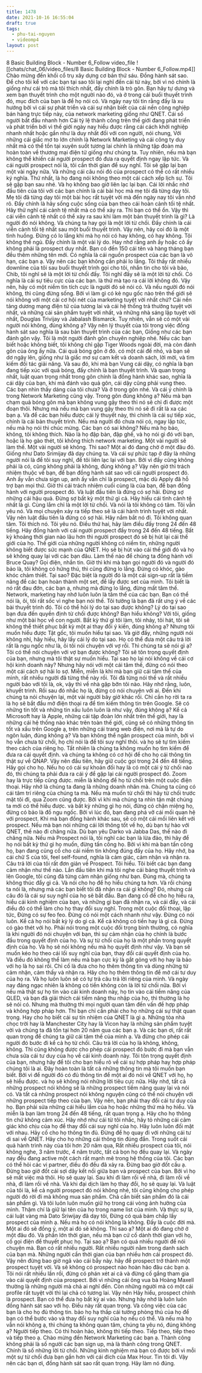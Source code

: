 ```yaml
---
title: 1478
date: 2021-10-16 16:55:04
draft: true
tags:
  - phu-tai-nguyen
  - videomp4
layout: post
---
```


8 Basic Building Block - Number 6_Follow
video_file
![[chats/chat_06/video_files/8 Basic Building Block - Number 6_Follow.mp4]]
Chào mừng đến khối cổ trụ xây dựng cơ bản thứ sáu. Đồng hành sát sao. Để cho tôi kể với các bạn tại sao tôi lại nghĩ đến cái từ này, bởi vì nó chính là giống như cái trò mà tôi thích nhất, đấy chính là trò gôn. Bạn hãy tự dưng và xem bạn thuyết trình cho một người nào đó, và ở trong cái buổi thuyết trình đó, mục đích của bạn là để họ nói có. Và ngày nay tôi tin rằng đấy là xu hướng bởi vì cái sự phát triển và cái sự nhận biết của cái nền công nghiệp bán hàng trực tiếp này, của network marketing giống như QNET. Cái số người bắt đầu nhanh hơn Cái tỷ lệ thành công trên thế giới đang phát triển và phát triển bởi vì thế giới ngày nay hiểu được rằng cái cách khởi nghiệp nhanh nhất hoặc gần như là duy nhất đối với con người, nói chung, Với những cái giấc mơ to lớn chính là Network Marketing và cái công ty duy nhất mà có thể tồn tại xuyên suốt tương lai chính là những tập đoàn mà hoàn toàn về thương mại điện tử giống như chúng ta. Tuy nhiên, nếu mà bạn không thể khiến cái người prospect đó đưa ra quyết định ngay lập tức. Và cái người prospect nói là, tôi cần thời gian để suy nghĩ. Tôi sẽ gặp lại bạn một vài ngày nữa. Và những cái câu nói đó của prospect có thể có rất nhiều ký nghĩa. Thứ nhất, là họ đang nói không theo một cái cách xếp lịch sự. Tôi sẽ gặp bạn sau nhé. Và họ không bao giờ liên lạc lại bạn. Cái lời nhắc nhở đầu tiên của tôi với các bạn chính là cái bài học mà mẹ tôi đã từng dạy tôi. Mẹ tôi đã từng dạy tôi một bài học rất tuyệt vời mà đến ngày nay tôi vẫn nhớ rõ. Đấy chính là hãy sống cuộc sống của bạn theo cái hoàn cảnh tối tệ nhất. Hãy thử nghĩ cái cảnh tệ nhất mà có thể xảy ra. Thì bạn có thể ổn. Vậy thì cái viễn cảnh tệ nhất có thể xảy ra sau khi làm một bản thuyết trình là gì? Là người đó nói không. Và chúng ta hay gọi là một lời từ chối. Đấy chính là cái viễn cảnh tồi tệ nhất sau một buổi thuyết trình. Vậy nên, hãy coi đó là một tình huống. Đừng có lo lắng khi mà họ nói có hay không, có hay không. Tôi không thể ngủ. Đấy chính là một vài lý do. Hay nhớ rằng anh ấy hoặc cô ấy không phải là prospect duy nhất. Bạn có đến 150 cái tên và hàng tháng bạn đều thêm những tên mới. Có nghĩa là cái nguồn prospect của các bạn là vô hạn, các bạn ạ. Vậy nên các bạn không cần phải lo lắng. Tôi thấy rất nhiều downline của tôi sau buổi thuyết trình gọi cho tôi, nhắn tin cho tôi và bảo, Chib, tôi nghĩ sẽ là một lời từ chối đấy. Tôi nghĩ đấy sẽ là một lời từ chối. Có nghĩa là cái sự tiêu cực của các bạn. là thứ mà tạo ra cái lời không đó. Vậy nên, hãy có một niềm tin tích cực là người đó sẽ nói có. Và nếu người đó nói không, thì cũng đừng sống. Bởi vì làm gì có kẻ ngu gốc nào trên thế giới sẽ nói không với một cái cơ hội nét của marketing tuyệt vời nhất chứ? Cái nền tảng dương mạng điện tử của tương lai và cái hệ thống trả thưởng tuyệt vời nhất, và những cái sản phẩm tuyệt vời nhất, và những nhà sáng lập tuyệt vời nhất, Douglas Trivijay và Jabalash Bismarck. Tuy nhiên, vẫn sẽ có một vài người nói không, đúng không ạ? Vậy nên lý thuyết của tôi trong việc đồng hành sát sao nghĩa là sau bản thuyết trình của các bạn, Giống như các bạn đánh gôn vậy. Tôi là một người đánh gôn chuyên nghiệp nhé. Nếu các bạn biết hoặc không biết, tôi không chỉ gặp Tiger Woods ngoài đời, mà còn đánh gôn của ông ấy nữa. Cái quả bóng gôn ở đó. có một cái đế nhỏ, và bạn sẽ dơ ngậy lên, giống như là giấc mơ sự cam kết và doanh sách, lời mời, và tìm kiếm đối tác giải năng. Và sau đó, khi mà bạn Vung cái dậy, có nghĩa là bạn đang tiếp xúc với quả bóng, đấy chính là bạn thuyết trình. Và quan trọng nhất, luật quan trọng nhất trong gôn chính là đồng hành khác sao, nghĩa là cái dậy của bạn, khi mà đánh vào quả gôn, cái dậy cũng phải vung theo. Các bạn nhìn thấy dáng của tôi chưa? Và ở trong gôn nhé. Và cái ý chính là trong Network Marketing cũng vậy. Trong gôn đúng không ạ? Nếu mà bạn chạm quả bóng gôn mà bạn không vung gậy theo thì nó sẽ chỉ đi được một đoạn thôi. Nhưng mà nếu mà bạn vung gậy theo thì nó sẽ đi rất là xa các bạn ạ. Và để các bạn hiểu được cái lý thuyết này, thì chính là cái sự tiếp xúc, chính là cái bản thuyết trình. Nếu mà người đó chưa nói có, ngay lập tức, nếu mà họ nói thì chúc mừng. Các bạn có sai không? Nếu mà họ bảo, không, tôi không thích. Nào là họ đập bàn, đập ghế, và họ nói gì đó với bạn, hoặc là họ gào thét, tôi không thích network marketing. Một vài người sẽ làm thế. Một vài người sẽ không. Thì sao? Một ai đó đang chờ ở một đâu đó. Giống như Dato Srimijay đã dạy chúng ta. Và cái sự phức tạp ở đây là những người nói là để tôi suy nghĩ, để tôi liên lạc lại với bạn. Bởi vì đấy cũng không phải là có, cũng không phải là không, đúng không ạ? Vậy nên giờ thì trách nhiệm thuộc về bạn, để bạn đồng hành sát sao với cái người prospect đó. Anh ấy vẫn chưa sign up, anh ấy vẫn chỉ là prospect, mặc dù Apply đã hỗ trợ bạn mọi thứ. Giờ thì cái trách nhiệm cuối cùng là của bạn, để bạn đồng hành với người prospect đó. Và luật đầu tiên là đừng có sợ hãi. Đừng sợ những cái hậu quả. Đừng sợ bất kỳ một thứ gì cả. Hãy hiểu cái tình cảnh tệ nhất là gì. Cùng lắm chỉ là một lời từ chối. Và nói là tôi không có tâm. Tôi vẫn yêu nó. Và mọi chuyện xảy ra tiếp theo sẽ là cái hành trình tuyệt vời nhất. Vậy nên luật đầu tiên là đừng có sợ hãi. Hãy nắm bắt nó đi. Tôi không quan tâm. Tôi thích nó. Tôi yêu nó. Điều thứ hai, hãy làm điều đấy trong 24 đến 48 tiếng. Hãy đồng hành với cái người prospect đấy trong 24 đến 48 tiếng. Bất kỳ khoảng thời gian nào lâu hơn thì người prospect đó sẽ bị hút lại cái thế giới của họ. Thế giới của những người không có niềm tin, những người không biết được sức mạnh của QNET. Họ sẽ bị hút vào cái thế giới đó và họ sẽ không quay lại với các bạn đâu. Làm thế nào để chúng ta đồng hành với Bruce Quay? Gọi điện, nhắn tin. Giờ thì khi mà bạn gọi người đó và người đó bảo là, tôi không có hứng thú, thì cũng đừng lo lắng. Đừng có khóc, gào khóc chảm thiết. Tại sao? Đặc biệt là người đó là một cái sign-up rất là tiềm năng để các bạn hoàn thành một set, để lấy được set của mình. Tôi biết là nó rất đau đớn, các bạn ạ, nhưng mà đừng lo lắng, đừng mất tâm thế. Network, marketing hay nhớ luôn luôn là tâm thế của các bạn. Bạn có thể nói là, ôi, tôi rất sốc vì nghe bạn nói thế. Tôi tưởng là bạn đã rất ưng ý về các bài thuyết trình đó. Tôi có thể hỏi lý do tại sao được không? Lý do tại sao bạn đưa đến quyền định từ chối được không? Bạn hiểu không? Với tôi, giống như một bài học về con người. Bất kỳ thứ gì tôi làm, tôi nhảy, tôi hát, tôi sẽ không thể thiết phục bất kỳ một ai thay đổi ý kiến, đúng không ạ? Nhưng tôi muốn hiểu được Tật gốc, tôi muốn hiểu tại sao. Và giờ đấy, những người nói không nhỉ, hãy hiểu, hãy lấy cái lý do tại sao. Họ có thể đưa một câu trả lời rất là ngu ngốc như là, ôi tôi nói chuyện với vợ rồi. Thì chúng ta sẽ nói gì ạ? Tôi có thể nói chuyện với vợ bạn được không? Tôi sẽ tôn trọng quyết định của bạn, nhưng mà tôi thật sự muốn hiểu. Tại sao họ lại nói không về cái cơ hội kinh doanh này? Nhưng hãy nói với một cái tâm thế, đừng có nói theo một cái cách sợ hãi lo sợ. Miễn, miễn là khi mà bạn giữ cái tâm thế của mình, rất nhiều người đã từng thế này rồi. Tôi đã từng nói thế và rất nhiều người bảo với tôi là, ok, vậy thì về nhà gặp bỡn tôi nào. Hãy nhớ rằng, luôn, khuyết trình. Rồi sau đó nhắc họ là, đừng có nói chuyện với ai. Đến khi chúng ta nói chuyện lại, một vài người bây giờ khác rồi. Chỉ cần họ rời ta ra là họ sẽ bắt đầu mở điện thoại ra để tìm kiếm thông tin trên Google. Sẽ có những tin tốt và những tin xấu luôn luôn là như vậy, đúng không ạ? Kể cả Microsoft hay là Apple, những cái tập đoàn lớn nhất trên thế giới, hay là những cái hệ thống nào khác trên toàn thế giới, cũng sẽ có những thông tin tốt và xấu trên Google ạ, trên những cái trang web điện, nơi mà là tự do ngôn luận, đúng không ạ? Và bạn không thể ngăn prospect của mình, bởi vì họ vẫn chưa từ chối, họ chỉ nói là để tôi suy nghĩ thôi. và họ sẽ tự tìm kiếm theo cách của riêng họ. Tất nhiên là chúng ta không muốn họ tìm kiếm để đưa ra cái quyết định. và chúng ta không có cơ hội để cho họ cái thông tin thật sự về QNAP. Vậy nên đầu tiên, hãy giữ cuộc gọi trong 24 đến 48 tiếng. Hãy gọi cho họ. Nếu họ có cái sự khoản đối hay là có một cái ý từ chối nào đó, thì chúng ta phải đưa ra cái ý để gặp lại cái người prospect đó. Zoom hay là trực tiếp cũng được. miễn là không để họ từ chối trên một cuộc điện thoại. Hãy nhớ là chúng ta đang là những doanh nhân mà. Chúng ta cũng có cái tâm trí riêng của chúng ta mà. Nếu mà muốn từ chối thì hãy từ chối trước mặt tôi đi, qua Zoom cũng được. Bởi vì khi mà chúng ta nhìn tận mặt chúng ta mới có thể hiểu được. và bất kỳ những gì họ nói, đừng có chặn miệng họ, đừng có bảo là đồ ngu ngốc. Bởi vì lúc đó, bạn đang phá vỡ cái mối quan hệ với prospect. Khi mà bạn đồng hành khác sau, sẽ có một cái mối liên kết với prospect. Nếu mà bạn nói những cái lời thông tốt về họ, dù bạn tự hào với QNET, thế nào đi chăng nữa. Dù bạn yêu Darko và Jabba Das, thế nào đi chăng nữa. Nếu mà Prospect nói là, tôi nghĩ các bạn là lừa đảo, thì hãy để họ nói bất kỳ thứ gì họ muốn, đừng tấn công họ. Bởi vì khi mà bạn tấn công họ, bạn đang củng cố cho cái niềm tin không đúng đấy của họ. Hãy nhớ, ba cái chữ S của tôi, feel self-found, nghĩa là cảm giác, cảm nhận và nhận ra. Câu trả lời của tôi rất đơn giản về Prospect. Tôi hiểu. Tôi biết các bạn đang cảm nhận như thế nào. Lần đầu tiên khi mà tôi nghe cái bảng thuyết trình và lên Google, tôi cũng đã từng cảm nhận giống như bạn. Đúng mà, chúng ta không thúc đẩy gì cả. Và nói cho họ để họ hiểu chúng ta hơn. Và rồi chúng ta nói là, nhưng mà các bạn biết tôi đã nhận ra cái gì không? Đó, nhưng cái câu đó là cái sự suy nghĩ của họ sẽ bắt đầu. Bạn đang cố để cho họ hiểu ra, hiểu cái kinh nghiệm của bạn, và những gì bạn đã nhận ra, và cái đấy, và cái điều đó có thể làm cho họ thay đổi suy nghĩ. Trong một cuộc đối thoại, lập tức, Đừng có sự feo feo. Đừng có nói một cách nhanh như vậy. Đừng có nói luôn. Kể cả họ nói bất kỳ lý do gì cả. Kể cả không có tiền hay là gì cả. Đừng có gào thét với họ. Phải nói trong một cuộc đối trọng bình thường, có nghĩa là khi người đó nói chuyện với bạn, thì sự cảm nhận của họ chính là bước đầu trong quyết định của họ. Và sự từ chối của họ là một phần trong quyết định của họ. Và họ sẽ nói không nếu mà họ quyết định như vậy. Và bạn sẽ muốn kéo họ theo cái lối suy nghĩ của bạn, thay đổi cái quyết định của họ. Và điều đó không thể làm nếu mà bạn cực kỳ là gắt gỏng với họ hay là bảo với họ là họ sai rồi. Chỉ cố là đưa cho họ thêm thông tin và dùng những từ cảm nhận, cảm thấy và nhận ra. Hãy cho họ thêm thông tin để mở cái tư duy của họ ra. Và họ luôn luôn sẽ có tự trả câu trả lời riêng của mình. Và ngày nay đáng ngạc nhiên là không có tiền không còn là lời từ chối nữa. Bởi vì nếu mà thật sự họ tin vào cái kinh doanh này, họ tin vào cái tiềm năng của QLED, và bạn đã giải thích cái tiềm năng thu nhập của họ, thì thường là họ sẽ nói có. Nhưng mà thường thì mọi người quan tâm đến vấn đề hợp pháp và không hợp pháp hơn. Thì bạn chỉ cần phải cho họ những cái sự thật quan trọng. Hay cho họ biết cái sự tín nhiệm của QNET là gì ạ. Những tòa nhà chọc trời hay là Manchester City hay là Vicon hay là những sản phẩm tuyệt vời và chúng ta đã tồn tại hơn 20 năm qua các bạn ạ. Và các bạn ơi, rất rất quan trọng để chúng ta giữ cái tâm thế của mình ạ. Và đừng cho phép cái người đó bước đi kể cả họ từ chối. Câu trả lời của họ là không, không, không. Thì cũng không được cho phép cái prospect đó bước đi mà bạn vẫn chưa sửa cái tư duy của họ về cái kinh doanh này. Tôi tôn trọng quyết định của bạn, nhưng hãy để tôi cho bạn hiểu rõ về cái sự hợp pháp hay hợp pháp chúng tôi là ai. Đây hoàn toàn là tất cả những thông tin mà tôi muốn bạn biết. Bởi vì để người đó có đủ thông tin để một ai đó nói về QNET với họ, họ sẽ hiểu được. và họ sẽ không nói những lời tiêu cực nữa. Hãy nhớ, tất cả những prospect nói không sẽ là những prospect tiềm năng quay lại và nói có. Và tất cả những prospect nói không nguyện cũng có thể nói chuyện với những prospect tiếp theo của bạn. Vậy nên, bạn phải thay đổi cái tư duy của họ. Bạn phải sửa những cái hiểu lầm của họ hoặc những thứ mà họ hiểu. Và miễn là bạn làm trong 24 đến 48 tiếng, rất quan trọng ạ. Hãy cho họ thông tin chứ không cảm xúc. Hãy nhớ như cái từ tôi nhắc, hãy tỏ những cái cảm giác khó chịu của họ để thay đổi cái suy nghĩ của họ. Hãy luôn luôn đối mặt với nhau. Hãy cố cho họ thông tin đủ. Đừng để họ quay đi với những cái tư di sai về QNET. Hãy cho họ những cái thông tin đúng đắn. Trong suốt cái quả hành trình này của tôi hơn 20 năm qua, Rất nhiều prospect của tôi, nói không nghe, 3 năm trước, 4 năm trước, tất cả bọn họ đều quay lại. Và ngày nay đều đang active một cách rất mạnh mẽ trong hệ thống của tôi. Các bạn có thể hỏi các vi partner, điều đó đều đã xảy ra. Đừng bao giờ đốt cầu ạ. Đừng bao giờ đốt cái sợi dây kết nối giữa bạn và prospect của bạn. Bởi vì họ sẽ mất việc mà thôi. Họ sẽ quay lại. Sau khi đi làm rồi về nhà, đi làm rồi về nhà, đi làm rồi về nhà. Và khi đại dịch làm họ thay đổi, họ sẽ quay lại. Và luật của tôi là, kể cả người prospect đó nói không nhé, tôi cũng không cho phép người đó rời đi mà không mua sản phẩm. Chả cần biết sản phẩm đó là cái sản phẩm gì. Và tôi luôn luôn muốn giữ họ trong cái vòng ảnh hưởng của mình. Thậm chí là giữ lại tên của họ trong name list của mình. Và thực sự là, cái luật vàng mà Dato Sriwijay đã dạy tôi, Đừng có quá bám chấp lấy prospect của mình ạ. Nếu mà họ có nói không là không. Đấy là cuộc đời mà. Một ai đó sẽ đồng ý, một ai đó sẽ không. Thì sao ạ? Một ai đó đang chờ ở một đâu đó. Và phần lớn thời gian, nếu mà bạn cứ cố dành thời gian với họ, cố gọi điện để thuyết phục họ. Tại sao ạ? Bạn có quá nhiều người để nói chuyện mà. Bạn có rất nhiều người. Rất nhiều người nằm trong danh sách của bạn mà. Những người cần thời gian của bạn nhiều hơn cái prospect đó. Vậy nên đừng bao giờ ngã vào cái bẫy này. hãy để prospect trở thành một prospect tuyệt vời. Và sẽ không có prospect nào hoàn hảo đâu các bạn ạ. Tôi nói rất nhiều lần rồi, đừng có phán xét ai cả và đừng cố gắng tham gia vào cái quyết định của prospect. Bởi vì những cái ông vua bà Hoàng Maxell thường là những người mà chả ai nghĩ đến. Còn những người mà có một cái profile rất tuyệt vời thì lại chả có tương lai. Vậy nên Hãy hiểu, prospect chính là prospect. Bạn có thể đưa họ bất kỳ ai vào. Nhưng hãy nhớ là luôn luôn đồng hành sát sao với họ. Điều này rất quan trọng. Và công việc của các bạn là cho họ đủ thông tin. bảo họ hạ thấp cái tường phòng thủ của họ để bạn có thể bước vào và thay đổi suy nghĩ của họ nếu có thể. Và nếu mà họ vẫn nói không ạ, thì chúng ta không quan tâm, chúng ta yêu nó, đúng không ạ? Người tiếp theo. Có thì hoàn hảo, không thì tiếp theo. Tiếp theo, tiếp theo và tiếp theo ạ. Chào mừng đến Network Marketing các bạn ạ. Thành công không phải là số người các bạn sign up, mà là thành công trong QNET. Chính là số những lời từ chối. Những kinh nghiệm mà bạn có được bởi vì mỗi một sự từ chối đưa bạn gần hơn với cái đích của Max Hour. Tin tôi đi. Vậy nên các bạn ơi, đồng hành sát sao rất quan trọng. Hãy làm nó đúng.
